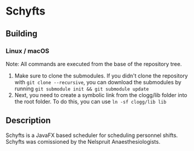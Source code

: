 # Schyfts

## Building

### Linux / macOS
Note: All commands are executed from the base of the repository tree.
1. Make sure to clone the submodules. If you didn't clone the repository with `git clone --recursive`, you can download
the submodules by running `git submodule init && git submodule update`
2. Next, you need to create a symbolic link from the clogg/lib folder into the root folder. To do this, you can use `ln -sf clogg/lib lib`

## Description
Schyfts is a JavaFX based scheduler for scheduling personnel shifts.
Schyfts was comissioned by the Nelspruit Anaesthesiologists.
